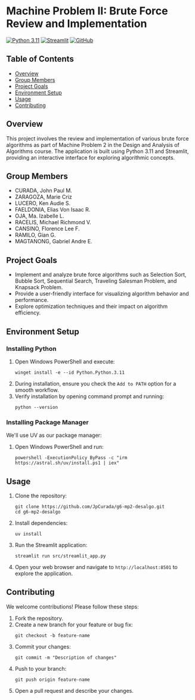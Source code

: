 # Machine Problem II: Brute Force Review and Implementation

[![Python 3.11](https://img.shields.io/badge/Python-3.11-blue.svg)](https://www.python.org/downloads/release/python-311/)
[![Streamlit](https://img.shields.io/badge/Built%20with-Streamlit-FF4B4B.svg)](https://streamlit.io)
[![GitHub](https://img.shields.io/badge/View%20on-GitHub-green.svg)](https://github.com/JpCurada/g6-mp2-desalgo)

## Table of Contents
- [Overview](#overview)
- [Group Members](#group-members)
- [Project Goals](#project-goals)
- [Environment Setup](#environment-setup)
- [Usage](#usage)
- [Contributing](#contributing)

## Overview
This project involves the review and implementation of various brute force algorithms as part of Machine Problem 2 in the Design and Analysis of Algorithms course. The application is built using Python 3.11 and Streamlit, providing an interactive interface for exploring algorithmic concepts.

## Group Members
- CURADA, John Paul M.
- ZARAGOZA, Marie Criz 
- LUCERO, Ken Audie S.
- FAELDONIA, Elias Von Isaac R. 
- OJA, Ma. Izabelle L.
- RACELIS, Michael Richmond V.
- CANSINO, Florence Lee F.
- RAMILO, Gian G.
- MAGTANONG, Gabriel Andre E.

## Project Goals
- Implement and analyze brute force algorithms such as Selection Sort, Bubble Sort, Sequential Search, Traveling Salesman Problem, and Knapsack Problem.
- Provide a user-friendly interface for visualizing algorithm behavior and performance.
- Explore optimization techniques and their impact on algorithm efficiency.

## Environment Setup

### Installing Python
1. Open Windows PowerShell and execute:
   ```
   winget install -e --id Python.Python.3.11
   ```
2. During installation, ensure you check the `Add to PATH` option for a smooth workflow.
3. Verify installation by opening command prompt and running:
   ```
   python --version
   ```

### Installing Package Manager
We'll use UV as our package manager:

1. Open Windows PowerShell and run:
   ```
   powershell -ExecutionPolicy ByPass -c "irm https://astral.sh/uv/install.ps1 | iex"
   ```

## Usage
1. Clone the repository:
   ```
   git clone https://github.com/JpCurada/g6-mp2-desalgo.git
   cd g6-mp2-desalgo
   ```
2. Install dependencies:
   ```
   uv install
   ```
3. Run the Streamlit application:
   ```
   streamlit run src/streamlit_app.py
   ```
4. Open your web browser and navigate to `http://localhost:8501` to explore the application.

## Contributing
We welcome contributions! Please follow these steps:
1. Fork the repository.
2. Create a new branch for your feature or bug fix:
   ```
   git checkout -b feature-name
   ```
3. Commit your changes:
   ```
   git commit -m "Description of changes"
   ```
4. Push to your branch:
   ```
   git push origin feature-name
   ```
5. Open a pull request and describe your changes.











